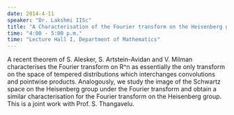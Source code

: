 ```yaml
---
date: 2014-4-11
speaker: "Dr. Lakshmi IISc"
title: "A Characterisation of the Fourier transform on the Heisenberg group"
time: "4:00 - 5:00 p.m." 
time: "Lecture Hall I, Department of Mathematics"
---
```

A recent theorem of S. Alesker, S. Artstein-Avidan and V. Milman
characterises the Fourier transform on R^n as essentially the only
transform on the space of tempered distributions which interchanges
convolutions and pointwise products. Analogously, we study the image
of the Schwartz space on the Heisenberg group under the Fourier transform
and obtain a similar characterisation for the Fourier transform on the
Heisenberg group.
This is a joint work with Prof. S. Thangavelu.
